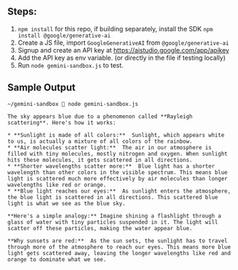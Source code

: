 ## Steps:

1. `npm install` for this repo, if building separately, install the SDK `npm install @google/generative-ai`
2. Create a JS file, import `GoogleGenerativeAI` from `@google/generative-ai`
3. Signup and create an API key at https://aistudio.google.com/app/apikey
4. Add the API key as env variable. (or directly in the file if testing locally)
5. Run `node gemini-sandbox.js` to test.

## Sample Output
```
~/gemini-sandbox  node gemini-sandbox.js

The sky appears blue due to a phenomenon called **Rayleigh scattering**. Here's how it works:

* **Sunlight is made of all colors:**  Sunlight, which appears white to us, is actually a mixture of all colors of the rainbow.
* **Air molecules scatter light:**  The air in our atmosphere is filled with tiny molecules, mostly nitrogen and oxygen. When sunlight hits these molecules, it gets scattered in all directions.
* **Shorter wavelengths scatter more:**  Blue light has a shorter wavelength than other colors in the visible spectrum. This means blue light is scattered much more effectively by air molecules than longer wavelengths like red or orange.
* **Blue light reaches our eyes:**  As sunlight enters the atmosphere, the blue light is scattered in all directions. This scattered blue light is what we see as the blue sky.

**Here's a simple analogy:** Imagine shining a flashlight through a glass of water with tiny particles suspended in it. The light will scatter off these particles, making the water appear blue.

**Why sunsets are red:**  As the sun sets, the sunlight has to travel through more of the atmosphere to reach our eyes. This means more blue light gets scattered away, leaving the longer wavelengths like red and orange to dominate what we see.
```
